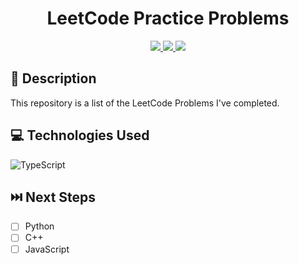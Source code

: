 # <h1 align="center">LeetCode Practice Problems</h1>

<div align="center">
 <a href="https://nickldimartino.github.io/portfolio/" target="_blank">
      <img src="https://img.shields.io/badge/My%20Portfolio-16a34a">
 </a>
 <a href="https://www.linkedin.com/in/nicholas-dimartino/" target="_blank">
      <img src="https://img.shields.io/badge/-linkedin.com/in/nicholasdimartino-blue?style=flat&logo=Linkedin&logoColor=white">
 </a> 
 <a href="mailto:nick.l.dimartino@gmail.com" target="_blank">
    <img src="https://img.shields.io/badge/-nick.l.dimartino@gmail.com-c14438?style=flat&logo=Gmail&logoColor=white">
 </a>
</div>

## 📝 Description

This repository is a list of the LeetCode Problems I've completed.

## 💻 Technologies Used

![TypeScript](https://img.shields.io/badge/TypeScript-007ACC?style=for-the-badge&logo=typescript&logoColor=white)

## ⏭️ Next Steps

- [ ] Python
- [ ] C++
- [ ] JavaScript
